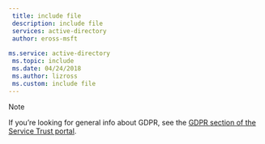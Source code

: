 ```yaml
---
 title: include file
 description: include file
 services: active-directory
 author: eross-msft
 
ms.service: active-directory
 ms.topic: include
 ms.date: 04/24/2018
 ms.author: lizross
 ms.custom: include file
---
```


>[!Note] 
>If you’re looking for general info about GDPR, see the [GDPR section of the Service Trust portal](https://servicetrust.microsoft.com/ViewPage/GDPRGetStarted).